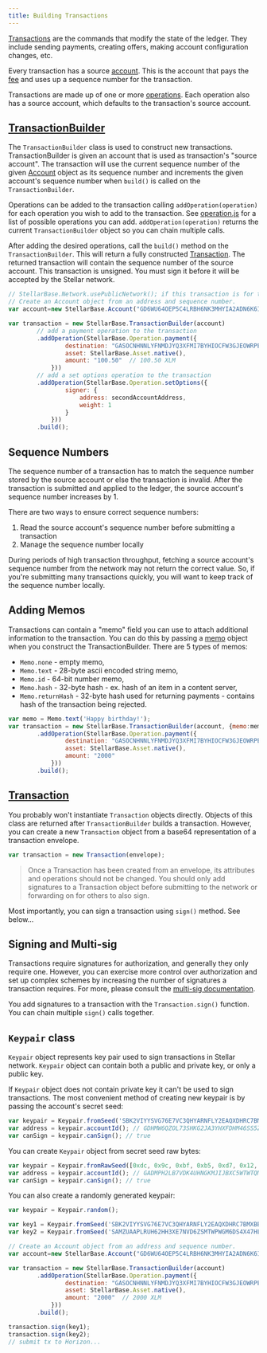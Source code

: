 ```yaml
---
title: Building Transactions
---
```


[Transactions](https://stellar.org/developers/learn/concepts/transactions.html) are the commands that modify the state of the ledger.
They include sending payments, creating offers, making account configuration changes, etc.

Every transaction has a source [account](https://stellar.org/developers/learn/concepts/accounts.html). This is the account
that pays the [fee](https://stellar.org/developers/learn/concepts/fees.html) and uses up a sequence number for the transaction.

Transactions are made up of one or more [operations](https://stellar.org/developers/learn/concepts/operations.html). Each operation also has a source account, which defaults to the transaction's source account.


## [TransactionBuilder](https://github.com/stellar/js-stellar-base/blob/master/src/transaction_builder.js)

The `TransactionBuilder` class is used to construct new transactions. TransactionBuilder is given an account that is used as transaction's "source account".
The transaction will use the current sequence number of the given [Account](https://github.com/stellar/js-stellar-base/blob/master/src/account.js) object as its sequence number and increments
the given account's sequence number when `build()` is called on the `TransactionBuilder`.

Operations can be added to the transaction calling `addOperation(operation)` for each operation you wish to add to the transaction.
See [operation.js](https://github.com/stellar/js-stellar-base/blob/master/src/operation.js) for a list of possible operations you can add.
`addOperation(operation)` returns the current `TransactionBuilder` object so you can chain multiple calls.

After adding the desired operations, call the `build()` method on the `TransactionBuilder`.
This will return a fully constructed [Transaction](https://github.com/stellar/js-stellar-base/blob/master/src/transaction.js).
The returned transaction will contain the sequence number of the source account. This transaction is unsigned. You must sign it before it will be accepted by the Stellar network.


```js
// StellarBase.Network.usePublicNetwork(); if this transaction is for the public network
// Create an Account object from an address and sequence number.
var account=new StellarBase.Account("GD6WU64OEP5C4LRBH6NK3MHYIA2ADN6K6II6EXPNVUR3ERBXT4AN4ACD",2319149195853854);

var transaction = new StellarBase.TransactionBuilder(account)
        // add a payment operation to the transaction
        .addOperation(StellarBase.Operation.payment({
                destination: "GASOCNHNNLYFNMDJYQ3XFMI7BYHIOCFW3GJEOWRPEGK2TDPGTG2E5EDW",
                asset: StellarBase.Asset.native(),
                amount: "100.50"  // 100.50 XLM
            }))
        // add a set options operation to the transaction
        .addOperation(StellarBase.Operation.setOptions({
                signer: {
                    address: secondAccountAddress,
                    weight: 1
                }
            }))
        .build();
```



## Sequence Numbers

The sequence number of a transaction has to match the sequence number stored by the source account or else the transaction is invalid.
After the transaction is submitted and applied to the ledger, the source account's sequence number increases by 1.

There are two ways to ensure correct sequence numbers:

1. Read the source account's sequence number before submitting a transaction
2. Manage the sequence number locally

During periods of high transaction throughput, fetching a source account's sequence number from the network may not return
the correct value.  So, if you're submitting many transactions quickly, you will want to keep track of the sequence number locally.

## Adding Memos
Transactions can contain a "memo" field you can use to attach additional information to the transaction. You can do this
by passing a [memo](https://github.com/stellar/js-stellar-base/blob/master/src/memo.js) object when you construct the TransactionBuilder.
There are 5 types of memos:
* `Memo.none` - empty memo,
* `Memo.text` - 28-byte ascii encoded string memo,
* `Memo.id` - 64-bit number memo,
* `Memo.hash` - 32-byte hash - ex. hash of an item in a content server,
* `Memo.returnHash` - 32-byte hash used for returning payments - contains hash of the transaction being rejected.

```js
var memo = Memo.text('Happy birthday!');
var transaction = new StellarBase.TransactionBuilder(account, {memo:memo})
        .addOperation(StellarBase.Operation.payment({
                destination: "GASOCNHNNLYFNMDJYQ3XFMI7BYHIOCFW3GJEOWRPEGK2TDPGTG2E5EDW",
                asset: StellarBase.Asset.native(),
                amount: "2000"
            }))
        .build();
```


## [Transaction](https://github.com/stellar/js-stellar-base/blob/master/src/transaction.js)

You probably won't instantiate `Transaction` objects directly. Objects of this class are returned after `TransactionBuilder`
builds a transaction. However, you can create a new `Transaction` object from a base64 representation of a transaction envelope.

```js
var transaction = new Transaction(envelope);
```

> Once a Transaction has been created from an envelope, its attributes and operations should not be changed. You should only add signatures to a Transaction object before submitting to the network or forwarding on for others to also sign.

Most importantly, you can sign a transaction using `sign()` method. See below...


## Signing and Multi-sig
Transactions require signatures for authorization, and generally they only require one.  However, you can exercise more
control over authorization and set up complex schemes by increasing the number of signatures a transaction requires.  For
more, please consult the [multi-sig documentation](https://stellar.org/developers/learn/concepts/multi-sig.html).

You add signatures to a transaction with the `Transaction.sign()` function. You can chain multiple `sign()` calls together.

## `Keypair` class

`Keypair` object represents key pair used to sign transactions in Stellar network. `Keypair` object can contain both a public and private key, or only a public key.

If `Keypair` object does not contain private key it can't be used to sign transactions. The most convenient method of creating new keypair is by passing the account's secret seed:

```js
var keypair = Keypair.fromSeed('SBK2VIYYSVG76E7VC3QHYARNFLY2EAQXDHRC7BMXBBGIFG74ARPRMNQM');
var address = keypair.accountId(); // GDHMW6QZOL73SHKG2JA3YHXFDHM46SS5ZRWEYF5BCYHX2C5TVO6KZBYL
var canSign = keypair.canSign(); // true
```

You can create `Keypair` object from secret seed raw bytes:

```js
var keypair = Keypair.fromRawSeed([0xdc, 0x9c, 0xbf, 0xb5, 0xd7, 0x12, 0x83, 0x6a, 0xbf, 0x7d, 0x5d, 0xd8, 0xc4, 0xc4, 0x3e, 0x9d, 0xc7, 0x81, 0x85, 0xf1, 0x4b, 0x12, 0x0e, 0x9b, 0x59, 0x5d, 0x62, 0x65, 0x52, 0xa8, 0xcb, 0xcc]);
var address = keypair.accountId(); // GADMPH2LB7VDK4UHNGKMJIJBXC5WTWTQMXYWSPVWPMNVVR4MGWLI2IXN
var canSign = keypair.canSign(); // true
```

You can also create a randomly generated keypair:
```js
var keypair = Keypair.random();
```


```js
var key1 = Keypair.fromSeed('SBK2VIYYSVG76E7VC3QHYARNFLY2EAQXDHRC7BMXBBGIFG74ARPRMNQM');
var key2 = Keypair.fromSeed('SAMZUAAPLRUH62HH3XE7NVD6ZSMTWPWGM6DS4X47HLVRHEBKP4U2H5E7');

// Create an Account object from an address and sequence number.
var account=new StellarBase.Account("GD6WU64OEP5C4LRBH6NK3MHYIA2ADN6K6II6EXPNVUR3ERBXT4AN4ACD",2319149195853854);

var transaction = new StellarBase.TransactionBuilder(account)
        .addOperation(StellarBase.Operation.payment({
                destination: "GASOCNHNNLYFNMDJYQ3XFMI7BYHIOCFW3GJEOWRPEGK2TDPGTG2E5EDW",
                asset: StellarBase.Asset.native(),
                amount: "2000"  // 2000 XLM
            }))
        .build();

transaction.sign(key1);
transaction.sign(key2);
// submit tx to Horizon...
```


